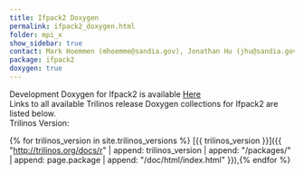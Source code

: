 ```yaml
---
title: Ifpack2 Doxygen
permalink: ifpack2_doxygen.html
folder: mpi_x
show_sidebar: true
contact: Mark Hoemmen (mhoemme@sandia.gov), Jonathan Hu (jhu@sandia.gov), Chris Siefert (csiefer@sandia.gov)
package: ifpack2
doxygen: true
---
```


Development Doxygen for Ifpack2 is available [Here](http://trilinos.org/docs/dev/packages/ifpack2/doc/html/index.html)  
Links to all available Trilinos release Doxygen collections for Ifpack2 are listed below.  
Trilinos Version:

{% for trilinos_version in site.trilinos_versions %}
[{{ trilinos_version }}]({{ "http://trilinos.org/docs/r" | append: trilinos_version | append: "/packages/" | append: page.package | append: "/doc/html/index.html" }}),{% endfor %}
